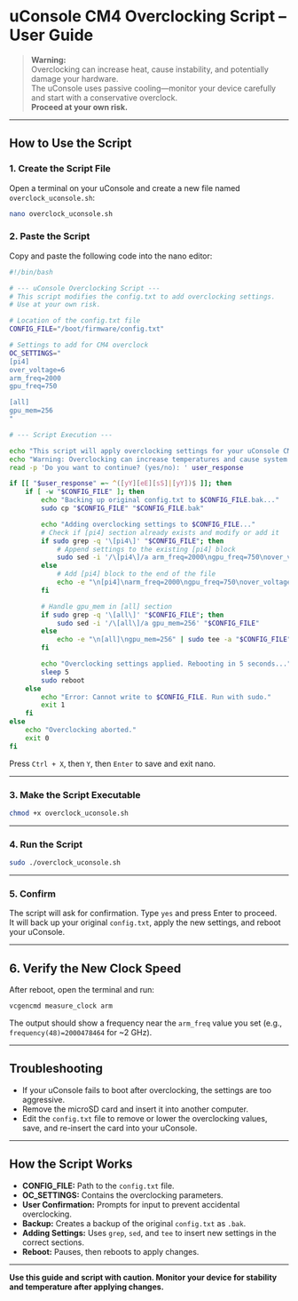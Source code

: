 # uConsole CM4 Overclocking Script – User Guide

> **Warning:**  
> Overclocking can increase heat, cause instability, and potentially damage your hardware.  
> The uConsole uses passive cooling—monitor your device carefully and start with a conservative overclock.  
> **Proceed at your own risk.**

---

## How to Use the Script

### 1. Create the Script File

Open a terminal on your uConsole and create a new file named `overclock_uconsole.sh`:
```bash
nano overclock_uconsole.sh
```

### 2. Paste the Script

Copy and paste the following code into the nano editor:

```bash
#!/bin/bash

# --- uConsole Overclocking Script ---
# This script modifies the config.txt to add overclocking settings.
# Use at your own risk.

# Location of the config.txt file
CONFIG_FILE="/boot/firmware/config.txt"

# Settings to add for CM4 overclock
OC_SETTINGS="
[pi4]
over_voltage=6
arm_freq=2000
gpu_freq=750

[all]
gpu_mem=256
"

# --- Script Execution ---

echo "This script will apply overclocking settings for your uConsole CM4."
echo "Warning: Overclocking can increase temperatures and cause system instability."
read -p 'Do you want to continue? (yes/no): ' user_response

if [[ "$user_response" =~ ^([yY][eE][sS]|[yY])$ ]]; then
    if [ -w "$CONFIG_FILE" ]; then
        echo "Backing up original config.txt to $CONFIG_FILE.bak..."
        sudo cp "$CONFIG_FILE" "$CONFIG_FILE.bak"

        echo "Adding overclocking settings to $CONFIG_FILE..."
        # Check if [pi4] section already exists and modify or add it
        if sudo grep -q '\[pi4\]' "$CONFIG_FILE"; then
            # Append settings to the existing [pi4] block
            sudo sed -i '/\[pi4\]/a arm_freq=2000\ngpu_freq=750\nover_voltage=6' "$CONFIG_FILE"
        else
            # Add [pi4] block to the end of the file
            echo -e "\n[pi4]\narm_freq=2000\ngpu_freq=750\nover_voltage=6" | sudo tee -a "$CONFIG_FILE" > /dev/null
        fi

        # Handle gpu_mem in [all] section
        if sudo grep -q '\[all\]' "$CONFIG_FILE"; then
            sudo sed -i '/\[all\]/a gpu_mem=256' "$CONFIG_FILE"
        else
            echo -e "\n[all]\ngpu_mem=256" | sudo tee -a "$CONFIG_FILE" > /dev/null
        fi

        echo "Overclocking settings applied. Rebooting in 5 seconds..."
        sleep 5
        sudo reboot
    else
        echo "Error: Cannot write to $CONFIG_FILE. Run with sudo."
        exit 1
    fi
else
    echo "Overclocking aborted."
    exit 0
fi
```

Press `Ctrl + X`, then `Y`, then `Enter` to save and exit nano.

---

### 3. Make the Script Executable

```bash
chmod +x overclock_uconsole.sh
```

---

### 4. Run the Script

```bash
sudo ./overclock_uconsole.sh
```

---

### 5. Confirm

The script will ask for confirmation. Type `yes` and press Enter to proceed.  
It will back up your original `config.txt`, apply the new settings, and reboot your uConsole.

---

## 6. Verify the New Clock Speed

After reboot, open the terminal and run:

```bash
vcgencmd measure_clock arm
```

The output should show a frequency near the `arm_freq` value you set (e.g., `frequency(48)=2000478464` for ~2 GHz).

---

## Troubleshooting

- If your uConsole fails to boot after overclocking, the settings are too aggressive.
- Remove the microSD card and insert it into another computer.
- Edit the `config.txt` file to remove or lower the overclocking values, save, and re-insert the card into your uConsole.

---

## How the Script Works

- **CONFIG_FILE:** Path to the `config.txt` file.
- **OC_SETTINGS:** Contains the overclocking parameters.
- **User Confirmation:** Prompts for input to prevent accidental overclocking.
- **Backup:** Creates a backup of the original `config.txt` as `.bak`.
- **Adding Settings:** Uses `grep`, `sed`, and `tee` to insert new settings in the correct sections.
- **Reboot:** Pauses, then reboots to apply changes.

---

**Use this guide and script with caution. Monitor your device for stability and temperature after applying changes.**